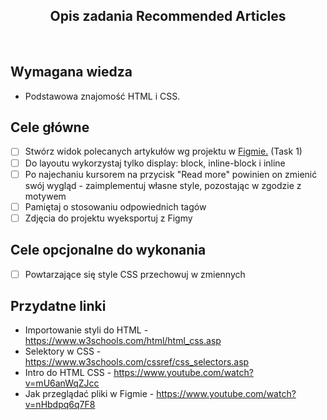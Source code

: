 <h2 align="center">Opis zadania Recommended Articles</h2>

<br>

## Wymagana wiedza

- Podstawowa znajomość HTML i CSS.

## Cele główne

- [ ] Stwórz widok polecanych artykułów wg projektu w [Figmie.](https://www.figma.com/file/aue8jexPLJka4kl7fhuplU/Kindergarden-0.1?node-id=29%3A2) (Task 1)
- [ ] Do layoutu wykorzystaj tylko display: block, inline-block i inline
- [ ] Po najechaniu kursorem na przycisk "Read more" powinien on zmienić swój wygląd - zaimplementuj własne style, pozostając w zgodzie z motywem
- [ ] Pamiętaj o stosowaniu odpowiednich tagów
- [ ] Zdjęcia do projektu wyeksportuj z Figmy

## Cele opcjonalne do wykonania

- [ ] Powtarzające się style CSS przechowuj w zmiennych

## Przydatne linki

- Importowanie styli do HTML - https://www.w3schools.com/html/html_css.asp
- Selektory w CSS - https://www.w3schools.com/cssref/css_selectors.asp
- Intro do HTML CSS - https://www.youtube.com/watch?v=mU6anWqZJcc
- Jak przeglądać pliki w Figmie - <https://www.youtube.com/watch?v=nHbdpq6q7F8>
